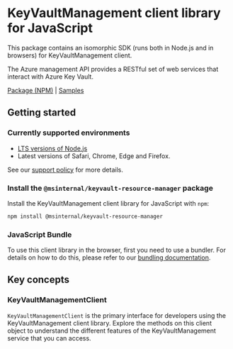 # KeyVaultManagement client library for JavaScript

This package contains an isomorphic SDK (runs both in Node.js and in browsers) for KeyVaultManagement client.

The Azure management API provides a RESTful set of web services that interact with Azure Key Vault.

[Package (NPM)](https://www.npmjs.com/package/@msinternal/keyvault-resource-manager) |
[Samples](https://github.com/Azure-Samples/azure-samples-js-management)

## Getting started

### Currently supported environments

- [LTS versions of Node.js](https://github.com/nodejs/release#release-schedule)
- Latest versions of Safari, Chrome, Edge and Firefox.

See our [support policy](https://github.com/Azure/azure-sdk-for-js/blob/main/SUPPORT.md) for more details.


### Install the `@msinternal/keyvault-resource-manager` package

Install the KeyVaultManagement client library for JavaScript with `npm`:

```bash
npm install @msinternal/keyvault-resource-manager
```


### JavaScript Bundle
To use this client library in the browser, first you need to use a bundler. For details on how to do this, please refer to our [bundling documentation](https://aka.ms/AzureSDKBundling).

## Key concepts

### KeyVaultManagementClient

`KeyVaultManagementClient` is the primary interface for developers using the KeyVaultManagement client library. Explore the methods on this client object to understand the different features of the KeyVaultManagement service that you can access.

